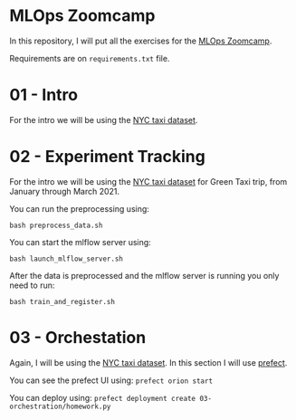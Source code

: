 # MLOps Zoomcamp

In this repository, I will put all the exercises for the [MLOps Zoomcamp](https://github.com/DataTalksClub/mlops-zoomcamp).


Requirements are on `requirements.txt` file.

# 01 - Intro
For the intro we will be using the [NYC taxi dataset](https://www1.nyc.gov/site/tlc/about/tlc-trip-record-data.page).

# 02 - Experiment Tracking
For the intro we will be using the [NYC taxi dataset](https://www1.nyc.gov/site/tlc/about/tlc-trip-record-data.page) for Green Taxi trip, from January through March 2021.

You can run the preprocessing using:

```
bash preprocess_data.sh
```

You can start the mlflow server using:

```
bash launch_mlflow_server.sh
```

After the data is preprocessed and the mlflow server is running you only need to run:

```
bash train_and_register.sh
```


# 03 - Orchestation
Again, I will be using the [NYC taxi dataset](https://www1.nyc.gov/site/tlc/about/tlc-trip-record-data.page). In this section I will use [prefect](https://www.prefect.io/opensource/v2/).

You can see the prefect UI using: `prefect orion start`

You can deploy using: `prefect deployment create 03-orchestration/homework.py`


